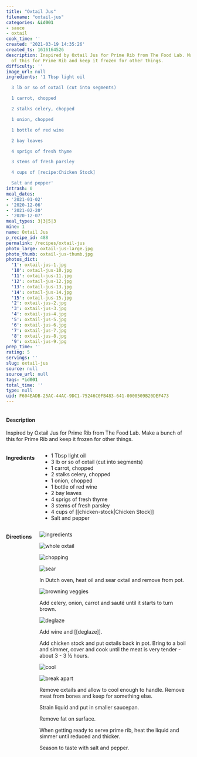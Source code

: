 ```yaml
---
title: "Oxtail Jus"
filename: "oxtail-jus"
categories: &id001
- sauce
- oxtail
cook_time: ''
created: '2021-03-19 14:35:26'
created_ts: 1616164526
description: Inspired by Oxtail Jus for Prime Rib from The Food Lab. Make a bunch
  of this for Prime Rib and keep it frozen for other things.
difficulty: ''
image_url: null
ingredients: '1 Tbsp light oil

  3 lb or so of oxtail (cut into segments)

  1 carrot, chopped

  2 stalks celery, chopped

  1 onion, chopped

  1 bottle of red wine

  2 bay leaves

  4 sprigs of fresh thyme

  3 stems of fresh parsley

  4 cups of [recipe:Chicken Stock]

  Salt and pepper'
intrash: 0
meal_dates:
- '2021-01-02'
- '2020-12-06'
- '2021-02-20'
- '2020-12-07'
meal_types: 3|3|5|3
mine: 1
name: Oxtail Jus
p_recipe_id: 488
permalink: /recipes/oxtail-jus
photo_large: oxtail-jus-large.jpg
photo_thumb: oxtail-jus-thumb.jpg
photos_dict:
  '1': oxtail-jus-1.jpg
  '10': oxtail-jus-10.jpg
  '11': oxtail-jus-11.jpg
  '12': oxtail-jus-12.jpg
  '13': oxtail-jus-13.jpg
  '14': oxtail-jus-14.jpg
  '15': oxtail-jus-15.jpg
  '2': oxtail-jus-2.jpg
  '3': oxtail-jus-3.jpg
  '4': oxtail-jus-4.jpg
  '5': oxtail-jus-5.jpg
  '6': oxtail-jus-6.jpg
  '7': oxtail-jus-7.jpg
  '8': oxtail-jus-8.jpg
  '9': oxtail-jus-9.jpg
prep_time: ''
rating: 5
servings: ''
slug: oxtail-jus
source: null
source_url: null
tags: *id001
total_time: ''
type: null
uid: F604EADB-25AC-44AC-9DC1-75246C0FB483-641-0000509B20DEF473
---
```

<div class="large-8 medium-7 columns" id="writeup">		<div id="description"><h4>Description</h4>
<div class="box box-description content"><p>Inspired by Oxtail Jus for Prime Rib from The Food Lab. Make a bunch of this for Prime Rib and keep it frozen for other things.</p>
</div></div>	</div><!-- #writeup -->
</div><!-- #row-one -->
<div class="row" id="row-two">	<div class="medium-4 small-5 columns" id="ingredients"><h4>Ingredients</h4><div class="box box-ingredients content"><ul>
<li>1 Tbsp light oil</li>
<li>3 lb or so of oxtail (cut into segments)</li>
<li>1 carrot, chopped</li>
<li>2 stalks celery, chopped</li>
<li>1 onion, chopped</li>
<li>1 bottle of red wine</li>
<li>2 bay leaves</li>
<li>4 sprigs of fresh thyme</li>
<li>3 stems of fresh parsley</li>
<li>4 cups of [[chicken-stock|Chicken Stock]]</li>
<li>Salt and pepper</li>
</ul>
</div>	</div>	<div class="medium-6 small-7 columns" id="directions"><h4>Directions</h4><div class="box box-directions content"><p><img src="/images/recipes/oxtail-jus-11.jpg" alt="ingredients" /></p>
<p><img src="/images/recipes/oxtail-jus-6.jpg" alt="whole oxtail" /></p>
<p><img src="/images/recipes/oxtail-jus-4.jpg" alt="chopping" /></p>
<p><img src="/images/recipes/oxtail-jus-10.jpg" alt="sear" /></p>
<p>In Dutch oven, heat oil and sear oxtail and remove from pot.</p>
<p><img src="/images/recipes/oxtail-jus-2.jpg" alt="browning veggies" /></p>
<p>Add celery, onion, carrot and sauté until it starts to turn brown.</p>
<p><img src="/images/recipes/oxtail-jus-13.jpg" alt="deglaze" /></p>
<p>Add wine and [[deglaze]].</p>
<p>Add chicken stock and put oxtails back in pot. Bring to a boil and simmer, cover and cook until the meat is very tender - about 3 - 3 ½ hours.</p>
<p><img src="/images/recipes/oxtail-jus-3.jpg" alt="cool" /></p>
<p><img src="/images/recipes/oxtail-jus-14.jpg" alt="break apart" /></p>
<p>Remove oxtails and allow to cool enough to handle. Remove meat from bones and keep for something else.</p>
<p>Strain liquid and put in smaller saucepan.</p>
<p>Remove fat on surface.</p>
<p>When getting ready to serve prime rib, heat the liquid and simmer until reduced and thicker.</p>
<p>Season to taste with salt and pepper.</p>
</div>	</div>